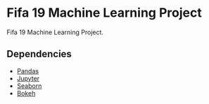 # Fifa 19 Machine Learning Project  
Fifa 19 Machine Learning Project.  


## Dependencies
- [Pandas](https://pandas.pydata.org/)  
- [Jupyter](https://jupyter.org/)
- [Seaborn](https://seaborn.pydata.org/)
- [Bokeh](https://bokeh.org/)